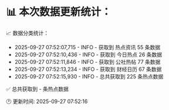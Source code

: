 📊 本次数据更新统计：
==========================

📈 数据分类统计：
- 2025-09-27 07:52:07,715 - INFO - 获取到 热点资讯 55 条数据
- 2025-09-27 07:52:10,436 - INFO - 获取到 今日热点 26 条数据
- 2025-09-27 07:52:11,846 - INFO - 获取到 公社热帖 77 条数据
- 2025-09-27 07:52:13,234 - INFO - 获取到 财经日历 67 条数据
- 2025-09-27 07:52:15,930 - INFO - 总共获取到 225 条热点数据

✅ 总共获取到 - 条热点数据

🕐 更新时间: 2025-09-27 07:52:16
